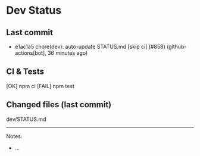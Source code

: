 # Dev Status

## Last commit
- e1ac1a5 chore(dev): auto-update STATUS.md [skip ci] (#858) (github-actions[bot], 36 minutes ago)
## CI & Tests
[OK] npm ci
[FAIL] npm test

## Changed files (last commit)
dev/STATUS.md

---
Notes:
- ...
